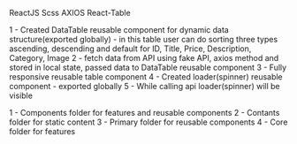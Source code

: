 <!-- Used technolegy -->
<!--------------------->
ReactJS 
Scss
AXIOS
React-Table

<!-- Used methods  -->
<!--------------------->
1 - Created DataTable reusable component for dynamic data structure(exported globally) - in this table user can do sorting three types ascending, descending and default for ID, Title, Price, Description, Category, Image
2 - fetch data from API using fake API, axios method and stored in local state, passed data to DataTable reusable component
3 - Fully responsive reusable table component
4 - Created loader(spinner) reusable component - exported globally
5 - While calling api loader(spinner) will be visible


<!-- Folders structure -->
<!------------------------>
1 - Components folder for features and reusable components
2 - Contants folder for static content
3 - Primary folder for reusable components
4 - Core folder for features
